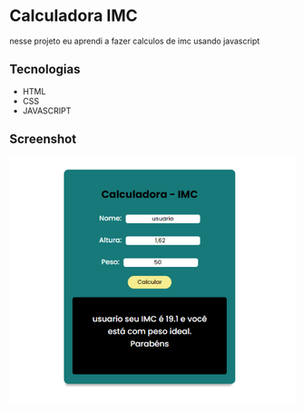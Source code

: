 # Calculadora IMC
nesse projeto eu aprendi a fazer calculos de imc usando javascript

## Tecnologias
+ HTML
+ CSS
+ JAVASCRIPT

## Screenshot
<p align:center>
    <img src="screenshot.png" width:50% alt="calculadora imc">
</P>
